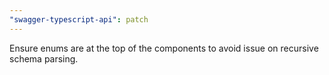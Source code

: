 ```yaml
---
"swagger-typescript-api": patch
---
```


Ensure enums are at the top of the components to avoid issue on recursive schema parsing.

